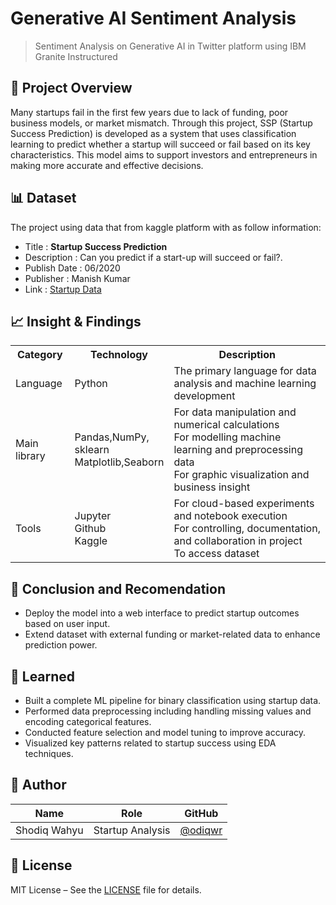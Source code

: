 # Generative AI Sentiment Analysis

> Sentiment Analysis on Generative AI in Twitter platform using IBM Granite Instructured

## 📌 Project Overview

Many startups fail in the first few years due to lack of funding, poor business models, or market mismatch. Through this project, SSP (Startup Success Prediction) is developed as a system that uses classification learning to predict whether a startup will succeed or fail based on its key characteristics. This model aims to support investors and entrepreneurs in making more accurate and effective decisions.
  
## 📊 Dataset

The project using data that from kaggle platform with as follow information:
- Title : **Startup Success Prediction**
- Description : Can you predict if a start-up will succeed or fail?.
- Publish Date : 06/2020
- Publisher : Manish Kumar
- Link : [Startup Data](https://www.kaggle.com/datasets/manishkc06/startup-success-prediction)

## 📈 Insight & Findings

<table>
  <tr>
    <th>Category</th>
    <th>Technology</th>
    <th>Description</th>
  </tr>
  <tr>
    <td>Language</td>
    <td>Python</td>
    <td>The primary language for data analysis and machine learning development</td>
  </tr>
  <tr>
    <td>Main library</td>
    <td>Pandas,NumPy, </br>sklearn </br>Matplotlib,Seaborn</td>
    <td>For data manipulation and numerical calculations </br> For modelling machine learning and preprocessing data </br>For graphic visualization and business insight</td>
  </tr>
  <tr>
    <td>Tools</td>
    <td>Jupyter </br>Github </br>Kaggle</td>
    <td>For cloud-based experiments and notebook execution </br>For controlling, documentation, and collaboration in project </br>To access dataset</td>
  </tr>
</table>

## 🌱 Conclusion and Recomendation

- Deploy the model into a web interface to predict startup outcomes based on user input.
- Extend dataset with external funding or market-related data to enhance prediction power.

## 🧠 Learned

- Built a complete ML pipeline for binary classification using startup data.
- Performed data preprocessing including handling missing values and encoding categorical features.
- Conducted feature selection and model tuning to improve accuracy.
- Visualized key patterns related to startup success using EDA techniques.
  
## 👤 Author

| Name | Role | GitHub |
|------|-------|--------|
| Shodiq Wahyu | Startup Analysis | [@odiqwr](https://github.com/odiqwr) |

## 📄 License

MIT License – See the [LICENSE](LICENSE) file for details.
